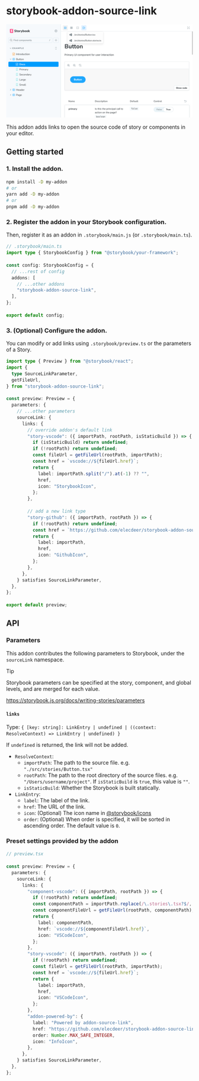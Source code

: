 # storybook-addon-source-link

![](./readme-hero.png)

This addon adds links to open the source code of story or components in your editor.

## Getting started

### 1. Install the addon.

```sh
npm install -D my-addon
# or
yarn add -D my-addon
# or
pnpm add -D my-addon
```

### 2. Register the addon in your Storybook configuration.

Then, register it as an addon in `.storybook/main.js` (or `.storybook/main.ts`).

```ts
// .storybook/main.ts
import type { StorybookConfig } from "@storybook/your-framework";

const config: StorybookConfig = {
  // ...rest of config
  addons: [
    // ...other addons
    "storybook-addon-source-link",
  ],
};

export default config;
```

### 3. (Optional) Configure the addon.

You can modify or add links using `.storybook/preview.ts` or the parameters of a Story.

```ts
import type { Preview } from "@storybook/react";
import {
  type SourceLinkParameter,
  getFileUrl,
} from "storybook-addon-source-link";

const preview: Preview = {
  parameters: {
    // ...other parameters
    sourceLink: {
      links: {
        // override addon's default link
        "story-vscode": ({ importPath, rootPath, isStaticBuild }) => {
          if (isStaticBuild) return undefined;
          if (!rootPath) return undefined;
          const fileUrl = getFileUrl(rootPath, importPath);
          const href = `vscode://${fileUrl.href}`;
          return {
            label: importPath.split("/").at(-1) ?? "",
            href,
            icon: "StorybookIcon",
          };
        },

        // add a new link type
        "story-github": ({ importPath, rootPath }) => {
          if (!rootPath) return undefined;
          const href = `https://github.com/elecdeer/storybook-addon-source-link/blob/-/packages/demo${importPath.replace(/^\./, "")}`;
          return {
            label: importPath,
            href,
            icon: "GithubIcon",
          };
        },
      },
    } satisfies SourceLinkParameter,
  },
};

export default preview;
```

## API

### Parameters

This addon contributes the following parameters to Storybook, under the `sourceLink` namespace.

> [!TIP]
> Storybook parameters can be specified at the story, component, and global levels, and are merged for each value.
>
> https://storybook.js.org/docs/writing-stories/parameters

#### `links`

Type: `{ [key: string]: LinkEntry | undefined | ((context: ResolveContext) => LinkEntry | undefined) }`

If `undefined` is returned, the link will not be added.

- `ResolveContext`:
  - `importPath`: The path to the source file. e.g. `"./src/stories/Button.tsx"`
  - `rootPath`: The path to the root directory of the source files. e.g. `"/Users/username/project"`. If `isStaticBuild` is `true`, this value is `""`.
  - `isStaticBuild`: Whether the Storybook is built statically.
- `LinkEntry`:
  - `label`: The label of the link.
  - `href`: The URL of the link.
  - `icon`: (Optional) The icon name in [@storybook/icons](https://main--64b56e737c0aeefed9d5e675.chromatic.com/?path=/docs/introduction--docs)
  - `order`: (Optional) When order is specified, it will be sorted in ascending order. The default value is `0`.

### Preset settings provided by the addon

```ts
// preview.tsx

const preview: Preview = {
  parameters: {
    sourceLink: {
      links: {
        "component-vscode": ({ importPath, rootPath }) => {
          if (!rootPath) return undefined;
          const componentPath = importPath.replace(/\.stories\.tsx?$/, ".tsx");
          const componentFileUrl = getFileUrl(rootPath, componentPath);
          return {
            label: componentPath,
            href: `vscode://${componentFileUrl.href}`,
            icon: "VSCodeIcon",
          };
        },
        "story-vscode": ({ importPath, rootPath }) => {
          if (!rootPath) return undefined;
          const fileUrl = getFileUrl(rootPath, importPath);
          const href = `vscode://${fileUrl.href}`;
          return {
            label: importPath,
            href,
            icon: "VSCodeIcon",
          };
        },
        "addon-powered-by": {
          label: "Powered by addon-source-link",
          href: "https://github.com/elecdeer/storybook-addon-source-link",
          order: Number.MAX_SAFE_INTEGER,
          icon: "InfoIcon",
        },
      },
    } satisfies SourceLinkParameter,
  },
};
```
